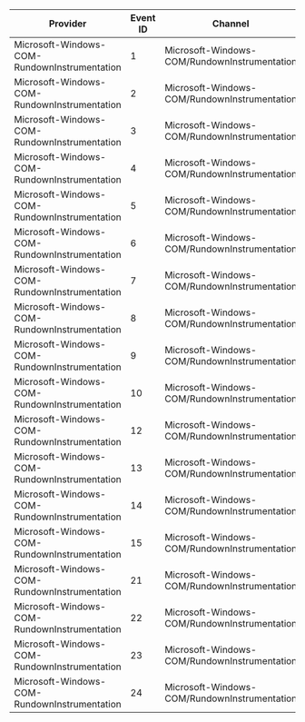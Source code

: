 Provider                                      |  Event ID  |  Channel                                       |  Message
----------------------------------------------|------------|------------------------------------------------|---------
Microsoft-Windows-COM-RundownInstrumentation  |  1         |  Microsoft-Windows-COM/RundownInstrumentation  |
Microsoft-Windows-COM-RundownInstrumentation  |  2         |  Microsoft-Windows-COM/RundownInstrumentation  |
Microsoft-Windows-COM-RundownInstrumentation  |  3         |  Microsoft-Windows-COM/RundownInstrumentation  |
Microsoft-Windows-COM-RundownInstrumentation  |  4         |  Microsoft-Windows-COM/RundownInstrumentation  |
Microsoft-Windows-COM-RundownInstrumentation  |  5         |  Microsoft-Windows-COM/RundownInstrumentation  |
Microsoft-Windows-COM-RundownInstrumentation  |  6         |  Microsoft-Windows-COM/RundownInstrumentation  |
Microsoft-Windows-COM-RundownInstrumentation  |  7         |  Microsoft-Windows-COM/RundownInstrumentation  |
Microsoft-Windows-COM-RundownInstrumentation  |  8         |  Microsoft-Windows-COM/RundownInstrumentation  |
Microsoft-Windows-COM-RundownInstrumentation  |  9         |  Microsoft-Windows-COM/RundownInstrumentation  |
Microsoft-Windows-COM-RundownInstrumentation  |  10        |  Microsoft-Windows-COM/RundownInstrumentation  |
Microsoft-Windows-COM-RundownInstrumentation  |  12        |  Microsoft-Windows-COM/RundownInstrumentation  |
Microsoft-Windows-COM-RundownInstrumentation  |  13        |  Microsoft-Windows-COM/RundownInstrumentation  |
Microsoft-Windows-COM-RundownInstrumentation  |  14        |  Microsoft-Windows-COM/RundownInstrumentation  |
Microsoft-Windows-COM-RundownInstrumentation  |  15        |  Microsoft-Windows-COM/RundownInstrumentation  |
Microsoft-Windows-COM-RundownInstrumentation  |  21        |  Microsoft-Windows-COM/RundownInstrumentation  |
Microsoft-Windows-COM-RundownInstrumentation  |  22        |  Microsoft-Windows-COM/RundownInstrumentation  |
Microsoft-Windows-COM-RundownInstrumentation  |  23        |  Microsoft-Windows-COM/RundownInstrumentation  |
Microsoft-Windows-COM-RundownInstrumentation  |  24        |  Microsoft-Windows-COM/RundownInstrumentation  |